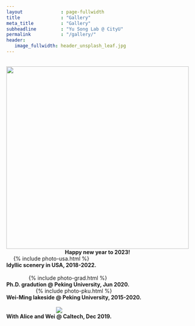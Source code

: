 ```yaml
---
layout              : page-fullwidth
title               : "Gallery"
meta_title          : "Gallery"
subheadline         : "Yu Song Lab @ CityU"
permalink           : "/gallery/"
header:
   image_fullwidth: header_unsplash_leaf.jpg
---
```


<br>

<div class="row">
  <div class="large-6 columns">
      <center>
    	<img src="/images/2023-new year.jpg" width = "480">
      <br>
      <b>Happy new year to 2023!</b>
			</center>
  </div>   
  <div class="large-6 columns">
    <center>
      {% include photo-usa.html %} 
      <br>
      <b>Idyllic scenery in USA, 2018-2022.</b>
		</center>
  </div>
</div>

<br>

<div class="row">
  <div class="large-6 columns">
      <center>
    		{% include photo-grad.html %} 
        <br>
        <b>Ph.D. gradution @ Peking University, Jun 2020.</b>
			</center>
  </div>
  <div class="large-6 columns">
    <center>
      {% include photo-pku.html %}
      <br>
      <b>Wei-Ming lakeside @ Peking University, 2015-2020.</b>
    </center> 
  </div>
</div>

<br>

<div class="row">
  <div class="large-6 columns">
    <center>
      <img src="https://yusong17.github.io/yusonglab.github.io/images/2019-alice-wei.jpg">
      <br>
      <b>With Alice and Wei @ Caltech, Dec 2019.</b>
    </center>
  </div>
</div>
